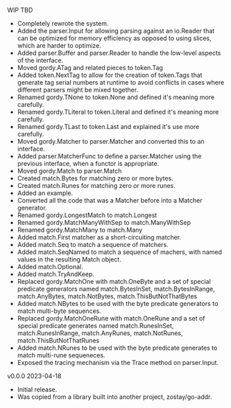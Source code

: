 WIP  TBD

 * Completely rewrote the system.
 * Added the parser.Input for allowing parsing against an io.Reader that can be 
   optimized for memory efficiency as opposed to using slices, which are harder 
   to optimize.
 * Added parser.Buffer and parser.Reader to handle the low-level aspects of the 
   interface.
 * Moved gordy.ATag and related pieces to token.Tag
 * Added token.NextTag to allow for the creation of token.Tags that generate tag 
   serial numbers at runtime to avoid conflicts in cases where different parsers
   might be mixed together.
 * Renamed gordy.TNone to token.None and defined it's meaning more carefully.
 * Renamed gordy.TLiteral to token.Literal and defined it's meaning more 
   carefully.
 * Renamed gordy.TLast to token.Last and explained it's use more carefully.
 * Moved gordy.Matcher to parser.Matcher and converted this to an interface.
 * Added parser.MatcherFunc to define a parser.Matcher using the previous 
   interface, when a functor is appropriate.
 * Moved gordy.Match to parser.Match
 * Created match.Bytes for matching zero or more bytes.
 * Created match.Runes for matching zero or more runes.
 * Added an example.
 * Converted all the code that was a Matcher before into a Matcher generator.
 * Renamed gordy.LongestMatch to match.Longest
 * Renamed gordy.MatchManyWithSep to match.ManyWithSep
 * Renamed gordy.MatchMany to match.Many
 * Added match.First matcher as a short-circuiting matcher.
 * Added match.Seq to match a sequence of matchers.
 * Added match.SeqNamed to match a sequence of machers, with named values in the 
   resulting Match object.
 * Added match.Optional.
 * Added match.TryAndKeep.
 * Replaced gordy.MatchOne with match.OneByte and a set of special predicate
   generators named match.BytesInSet, match.BytesInRange, match.AnyBytes,
   match.NotBytes, match.ThisButNotThatBytes
 * Added match.NBytes to be used with the byte predicate generators to match
   multi-byte sequences.
 * Replaced gordy.MatchOneRune with match.OneRune and a set of special predicate
   generates named match.RunesInSet, match.RunesInRange, match.AnyRunes,
   match.NotRunes, match.ThisButNotThatRunes
 * Added match.NRunes to be used with the byte predicate generates to match 
   multi-rune sequeneces.
 * Exposed the tracing mechanism via the Trace method on parser.Input.

v0.0.0  2023-04-18

 * Initial release.
 * Was copied from a library built into another project, zostay/go-addr.
